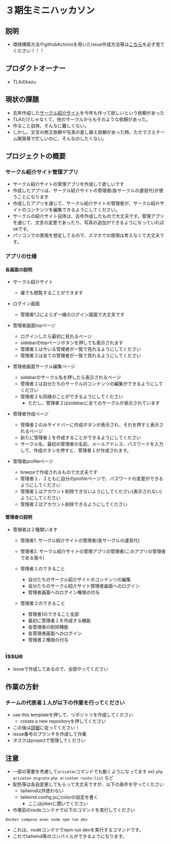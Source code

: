 # ３期生ミニハッカソン
## 説明
- 環境構築方法やgithubActoinsを用いたissue作成方法等は[こちら](./setup.md)を必ず見てください！！！

## プロダクトオーナー
- TLAのkazu

## 現状の課題
- 去年作成した[サークル紹介サイト](https://keiotla2023.vercel.app/)を今年も作って欲しいという依頼があった
- TLAだけじゃなくて、他のサークルからもそのような依頼があった。
- 作ること自体、そんなに難しくない。
- しかし、文言の修正依頼や写真の差し替え依頼があった時、ただでさえチーム開発等で忙しいのに、そんなのしたくない。


## プロジェクトの概要
### サークル紹介サイト管理アプリ
- サークル紹介サイトの管理アプリを作成して欲しいです
- 作成したアプリは、サークル紹介サイトの管理者(各サークルの運営代)が使うことになります
- 作成したアプリを通じて、サークル紹介サイトの管理者が、サークル紹介サイトのコンテンツを編集できるようにしてください。
- サークルの紹介サイト自体は、去年作成したもので大丈夫です。管理アプリを通じて、文言の変更であったり、写真の追加ができるようになっていればokです。
- パソコンでの使用を想定してるので、スマホでの使用は考えなくて大丈夫です。

### アプリの仕様

#### 各画面の説明
- サークル紹介サイト
    - 誰でも閲覧することができます
- ログイン画面
    - 管理者1,2によらず一緒のログイン画面で大丈夫です
- 管理者画面topページ
    - ログインしたら最初に見れるページ
    - sidebarのtopページボタンを押しても表示されます
    - 管理者１は今いる管理者が一覧で見れるようにしてください
    - 管理者２は全ての管理者が一覧で見れるようにしてください

- 管理者画面サークル編集ページ
    - sidebarのサークル名を押したら表示されるページ
    - 管理者１は自分たちのサークルのコンテンツの編集ができるようにしてください
    - 管理者２も同様のことができるようにしてください
        - ただし、管理者２はsidebarに全てのサークルが表示されています

- 管理者作成ページ
    - 管理者２のみサイドバーに作成ボタンが表示され、それを押すと表示されるページ
    - 新たに管理者１を作成することができるようにしてください
    - サークル名、最初の管理者の名前、メールアドレス、パスワードを入力して、作成ボタンを押すと、管理者１が作成されます。

- 管理者profileページ
    - breezeで作成されるもので大丈夫です
    - 管理者１、２ともに自分のprofileページで、パスワードの変更ができるようにしてください
    - 管理者１はアカウント削除できないようにしてください(表示されない)ようにしてください
    - 管理者２はアカウント削除できるようにしてください


#### 管理者の説明
- 管理者は２種類います
    - 管理者1. サークル紹介サイトの管理者(各サークルの運営代)
    - 管理者2. サークル紹介サイトの管理アプリの管理者(このアプリの管理者である我々)
  - 管理者１のできること
    - 自分たちのサークル紹介サイトのコンテンツの編集
    - 自分たちのサークル紹介サイト管理者画面へのログイン
    - 管理者画面へのログイン権限の付与

  - 管理者２のできること
    - 管理者1のできること全部
    - 最初に管理者１を作成する機能
    - 各管理者の削除機能
    - 各管理者画面へのログイン
    - 管理者２権限の付与





## issue
- issueで作成してあるので、全部やってください

## 作業の方針
### チームの代表者１人が以下の作業を行ってください
- use this templateを押して、リポジトリを作成してください
    - create a new repositoryを押してください
- この後は[詳細]((./setup.md))に従ってください！
- issue番号のブランチを作成して作業
- タスクはprojectで管理してください

## 注意
- 一部の需要を考慮して`arisatan`コマンドでも動くようになってます
ex) `php arisatan migrate` `php arisatan route:list` など
- 配色等は各自変更してもらって大丈夫ですが、以下の条件を守ってください
    - tailwind以外使わない
    - tailwind.config.jsにcolorの設定を書く
        - ここはjoberに聞いてください
- 作業前のnodeコンテナで以下のコマンドを実行してください
```
docker compose exec node npm run dev
```

- これは、nodeコンテナでnpm run devを実行するコマンドです。
- これでtailwind等のコンパイルができるようになります。




